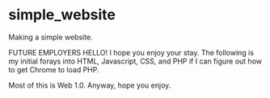 # simple_website
Making a simple website.

FUTURE EMPLOYERS HELLO!
I hope you enjoy your stay.
The following is my initial forays into HTML, Javascript, CSS, and PHP if I can figure out how to get Chrome to load PHP.

Most of this is Web 1.0.
Anyway, hope you enjoy.
